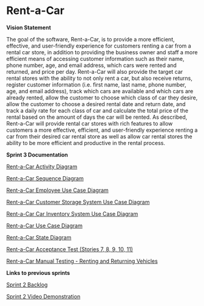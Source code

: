 # Rent-a-Car

**Vision Statement**

The goal of the software, Rent-a-Car, is to provide a more efficient, effective, and user-friendly experience for customers renting a car from a rental car store, in addition to providing the business owner and staff a more efficient means of accessing customer information such as their name, phone number, age, and email address, which cars were rented and returned, and price per day. Rent-a-Car will also provide the target car rental stores with the ability to not only rent a car, but also receive returns, register customer information (i.e. first name, last name, phone number, age, and email address), track which cars are available and which cars are already rented, allow the customer to choose which class of car they desire, allow the customer to choose a desired rental date and return date, and track a daily rate for each class of car and calculate the total price of the rental based on the amount of days the car will be rented.
As described, Rent-a-Car will provide rental car stores with rich features to allow customers a more effective, efficient, and user-friendly experience renting a car from their desired car rental store as well as allow car rental stores the ability to be more efficient and productive in the rental process.


**Sprint 3 Documentation**

[Rent-a-Car Activity Diagram](https://drive.google.com/file/d/0B_kXzrPNprTRQlZiSVBHcjBiZ3M/view?usp=sharing)

[Rent-a-Car Sequence Diagram](https://drive.google.com/file/d/0B_kXzrPNprTRalBkbkFFMzU0Rlk/view?usp=sharing)

[Rent-a-Car Employee Use Case Diagram](https://drive.google.com/file/d/0B_kXzrPNprTRdXVNeklGdkRieDQ/view?usp=sharing)

[Rent-a-Car Customer Storage System Use Case Diagram](https://drive.google.com/file/d/0B_kXzrPNprTRbW13UWNHbWNfZ1k/view?usp=sharing)

[Rent-a-Car Car Inventory System Use Case Diagram](https://drive.google.com/file/d/0B_kXzrPNprTRUlZPc1ptOF90VlU/view?usp=sharing)

[Rent-a-Car Use Case Diagram](https://drive.google.com/file/d/0B_kXzrPNprTRVC1CWTJyZXNnRTQ/view?usp=sharing)

[Rent-a-Car State Diagram](https://drive.google.com/file/d/0B_kXzrPNprTRa2w3emF3MExMNDQ/view?usp=sharing)

[Rent-a-Car Acceptance Test (Stories 7, 8, 9, 10, 11)](https://drive.google.com/file/d/0B_kXzrPNprTRQ1dqaS0tV1hSM1E/view?usp=sharing)

[Rent-a-Car Manual Testing - Renting and Returning Vehicles](https://drive.google.com/file/d/0B_kXzrPNprTRYjh4X25vQWNwSWc/view?usp=sharing)


**Links to previous sprints**

[Sprint 2 Backlog](https://docs.google.com/spreadsheets/d/1435NDSAgXDBUWbChdgGYoKGyZ5Do37Dbfw2HEe0qcKg/edit?usp=sharing)

[Sprint 2 Video Demonstration](https://www.youtube.com/watch?v=btQXn8rifmg)
